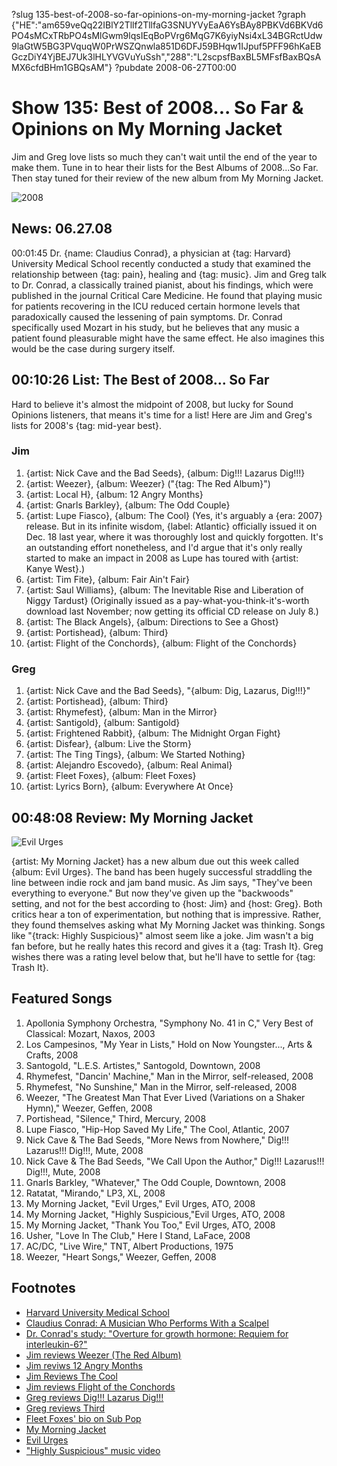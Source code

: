 ?slug 135-best-of-2008-so-far-opinions-on-my-morning-jacket
?graph {"HE":"am659veQq22IBlY2Tllf2TllfaG3SNUYVyEaA6YsBAy8PBKVd6BKVd6PO4sMCxTRbPO4sMlGwm9lqsIEqBoPVrg6MqG7K6yiyNsi4xL34BGRctUdw9laGtW5BG3PVquqW0PrWSZQnwla851D6DFJ59BHqw1IJpuf5PFF96hKaEBGczDiY4YjBEJ7Uk3lHLYVGVuYuSsh","288":"L2scpsfBaxBL5MFsfBaxBQsAMX6cfdBHm1GBQsAM"}
?pubdate 2008-06-27T00:00

# Show 135: Best of 2008... So Far & Opinions on My Morning Jacket
Jim and Greg love lists so much they can't wait until the end of the year to make them. Tune in to hear their lists for the Best Albums of 2008...So Far. Then stay tuned for their review of the new album from My Morning Jacket.

![2008](//static.soundopinions.org/images/2008/2008.jpg)

## News: 06.27.08
00:01:45 Dr. {name: Claudius Conrad}, a physician at {tag: Harvard} University Medical School recently conducted a study that examined the relationship between {tag: pain}, healing and {tag: music}. Jim and Greg talk to Dr. Conrad, a classically trained pianist, about his findings, which were published in the journal Critical Care Medicine. He found that playing music for patients recovering in the ICU reduced certain hormone levels that paradoxically caused the lessening of pain symptoms. Dr. Conrad specifically used Mozart in his study, but he believes that any music a patient found pleasurable might have the same effect. He also imagines this would be the case during surgery itself.

## 00:10:26 List: The Best of 2008... So Far
Hard to believe it's almost the midpoint of 2008, but lucky for Sound Opinions listeners, that means it's time for a list! Here are Jim and Greg's lists for 2008's {tag: mid-year best}.

### Jim
1. {artist: Nick Cave and the Bad Seeds}, {album: Dig!!! Lazarus Dig!!!}
2. {artist: Weezer}, {album: Weezer} ("{tag: The Red Album}")
3. {artist: Local H}, {album: 12 Angry Months}
4. {artist: Gnarls Barkley}, {album: The Odd Couple}
5. {artist: Lupe Fiasco}, {album: The Cool} (Yes, it's arguably a {era: 2007} release. But in its infinite wisdom, {label: Atlantic} officially issued it on Dec. 18 last year, where it was thoroughly lost and quickly forgotten. It's an outstanding effort nonetheless, and I'd argue that it's only really started to make an impact in 2008 as Lupe has toured with {artist: Kanye West}.)
6. {artist: Tim Fite}, {album: Fair Ain't Fair}
7. {artist: Saul Williams}, {album: The Inevitable Rise and Liberation of Niggy Tardust} (Originally issued as a pay-what-you-think-it's-worth download last November; now getting its official CD release on July 8.)
8. {artist: The Black Angels}, {album: Directions to See a Ghost}
9. {artist: Portishead}, {album: Third}
10. {artist: Flight of the Conchords}, {album: Flight of the Conchords}

### Greg
1. {artist: Nick Cave and the Bad Seeds}, "{album: Dig, Lazarus, Dig!!!}"
2. {artist: Portishead}, {album: Third}
3. {artist: Rhymefest}, {album: Man in the Mirror}
4. {artist: Santigold}, {album: Santigold}
5. {artist: Frightened Rabbit}, {album: The Midnight Organ Fight}
6. {artist: Disfear}, {album: Live the Storm}
7. {artist: The Ting Tings}, {album: We Started Nothing}
8. {artist: Alejandro Escovedo}, {album: Real Animal}
9. {artist: Fleet Foxes}, {album: Fleet Foxes}
10. {artist: Lyrics Born}, {album: Everywhere At Once}

## 00:48:08 Review: My Morning Jacket
![Evil Urges](//static.soundopinions.org/assets/135/2880.jpg "2322618/282663778")

{artist: My Morning Jacket} has a new album due out this week called {album: Evil Urges}. The band has been hugely successful straddling the line between indie rock and jam band music. As Jim says, "They've been everything to everyone." But now they've given up the "backwoods" setting, and not for the best according to {host: Jim} and {host: Greg}. Both critics hear a ton of experimentation, but nothing that is impressive. Rather, they found themselves asking what My Morning Jacket was thinking. Songs like "{track: Highly Suspicious}" almost seem like a joke. Jim wasn't a big fan before, but he really hates this record and gives it a {tag: Trash It}. Greg wishes there was a rating level below that, but he'll have to settle for {tag: Trash It}.

## Featured Songs
1. Apollonia Symphony Orchestra, "Symphony No. 41 in C," Very Best of Classical: Mozart, Naxos, 2003
2. Los Campesinos, "My Year in Lists," Hold on Now Youngster..., Arts & Crafts, 2008
3. Santogold, "L.E.S. Artistes," Santogold, Downtown, 2008
4. Rhymefest, "Dancin' Machine," Man in the Mirror, self-released, 2008
5. Rhymefest, "No Sunshine," Man in the Mirror, self-released, 2008
6. Weezer, "The Greatest Man That Ever Lived (Variations on a Shaker Hymn)," Weezer, Geffen, 2008
7. Portishead, "Silence," Third, Mercury, 2008
8. Lupe Fiasco, "Hip-Hop Saved My Life," The Cool, Atlantic, 2007
9. Nick Cave & The Bad Seeds, "More News from Nowhere," Dig!!! Lazarus!!! Dig!!!, Mute, 2008
10. Nick Cave & The Bad Seeds, "We Call Upon the Author," Dig!!! Lazarus!!! Dig!!!, Mute, 2008
11. Gnarls Barkley, "Whatever," The Odd Couple, Downtown, 2008
12. Ratatat, "Mirando," LP3, XL, 2008
13. My Morning Jacket, "Evil Urges," Evil Urges, ATO, 2008
14. My Morning Jacket, "Highly Suspicious,"Evil Urges, ATO, 2008
15. My Morning Jacket, "Thank You Too," Evil Urges, ATO, 2008
16. Usher, "Love In The Club," Here I Stand, LaFace, 2008
17. AC/DC, "Live Wire," TNT, Albert Productions, 1975
18. Weezer, "Heart Songs," Weezer, Geffen, 2008

## Footnotes
- [Harvard University Medical School](http://hms.harvard.edu/hms/home.asp)
- [Claudius Conrad: A Musician Who Performs With a Scalpel](http://www.nytimes.com/2008/05/20/health/20prof.html?_r=1&incamp=article_popular_5&oref=slogin)
- [Dr. Conrad's study: "Overture for growth hormone: Requiem for interleukin-6?"](http://www.ccmjournal.com/pt/re/ccm/abstract.00003246-200712000-00005.htm;jsessionid=LjQLLFgwDs06Lrppgj2LsJy29nLvZmmHY0smngTv56JcQ7bgwwB3!-1646499982!181195629!8091!-1)
- [Jim reviews Weezer (The Red Album)](http://www.jimdero.com/News2008/SpinControl6108.htm)
- [Jim reviws 12 Angry Months](http://www.jimdero.com/News2008/LocalH.htm)
- [Jim Reviews The Cool](http://www.jimdero.com/News2007/Lupefiasco.htm)
- [Jim reviews Flight of the Conchords](http://www.jimdero.com/News2008/FlightofConchordsreview.htm)
- [Greg reviews Dig!!! Lazarus Dig!!!](http://articles.chicagotribune.com/2008-09-26/entertainment/0809241183_1_bad-seeds-nick-cave-lazarus)
- [Greg reviews Third](http://articles.chicagotribune.com/2008-05-04/news/0805020317_1_portishead-beth-gibbons-dummy)
- [Fleet Foxes' bio on Sub Pop](http://www.subpop.com/artists/fleet_foxes)
- [My Morning Jacket](http://www.mymorningjacket.com/)
- [Evil Urges](http://www.metacritic.com/music/artists/mymorningjacket/evilurges?q=evil%20urges)
- ["Highly Suspicious" music video](http://www.youtube.com/watch?v=mfEq8PdSNfo)
